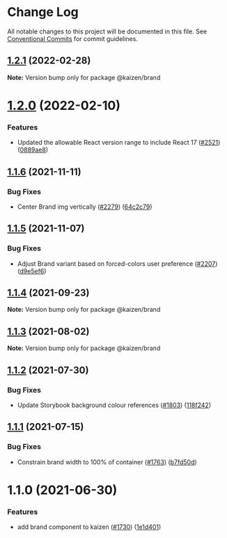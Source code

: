# Change Log

All notable changes to this project will be documented in this file.
See [Conventional Commits](https://conventionalcommits.org) for commit guidelines.

## [1.2.1](https://github.com/cultureamp/kaizen-design-system/compare/@kaizen/brand@1.2.0...@kaizen/brand@1.2.1) (2022-02-28)

**Note:** Version bump only for package @kaizen/brand





# [1.2.0](https://github.com/cultureamp/kaizen-design-system/compare/@kaizen/brand@1.1.6...@kaizen/brand@1.2.0) (2022-02-10)


### Features

* Updated the allowable React version range to include React 17 ([#2521](https://github.com/cultureamp/kaizen-design-system/issues/2521)) ([0889ae8](https://github.com/cultureamp/kaizen-design-system/commit/0889ae82cc2836fe606957cd1f39a2eb94df00c1))





## [1.1.6](https://github.com/cultureamp/kaizen-design-system/compare/@kaizen/brand@1.1.5...@kaizen/brand@1.1.6) (2021-11-11)


### Bug Fixes

* Center Brand img vertically ([#2279](https://github.com/cultureamp/kaizen-design-system/issues/2279)) ([64c2c79](https://github.com/cultureamp/kaizen-design-system/commit/64c2c7952cd162b474268e3284f67433be1aa7f9))





## [1.1.5](https://github.com/cultureamp/kaizen-design-system/compare/@kaizen/brand@1.1.4...@kaizen/brand@1.1.5) (2021-11-07)


### Bug Fixes

* Adjust Brand variant based on forced-colors user preference ([#2207](https://github.com/cultureamp/kaizen-design-system/issues/2207)) ([d9e5ef6](https://github.com/cultureamp/kaizen-design-system/commit/d9e5ef6a3622f532e20a619b2b270e6644f924ec))





## [1.1.4](https://github.com/cultureamp/kaizen-design-system/compare/@kaizen/brand@1.1.3...@kaizen/brand@1.1.4) (2021-09-23)

**Note:** Version bump only for package @kaizen/brand





## [1.1.3](https://github.com/cultureamp/kaizen-design-system/compare/@kaizen/brand@1.1.2...@kaizen/brand@1.1.3) (2021-08-02)

**Note:** Version bump only for package @kaizen/brand





## [1.1.2](https://github.com/cultureamp/kaizen-design-system/compare/@kaizen/brand@1.1.1...@kaizen/brand@1.1.2) (2021-07-30)


### Bug Fixes

* Update Storybook background colour references ([#1803](https://github.com/cultureamp/kaizen-design-system/issues/1803)) ([118f242](https://github.com/cultureamp/kaizen-design-system/commit/118f24201133aa5fd42839b67ad7cd74273d02e9))





## [1.1.1](https://github.com/cultureamp/kaizen-design-system/compare/@kaizen/brand@1.1.0...@kaizen/brand@1.1.1) (2021-07-15)


### Bug Fixes

* Constrain brand width to 100% of container ([#1763](https://github.com/cultureamp/kaizen-design-system/issues/1763)) ([b7fd50d](https://github.com/cultureamp/kaizen-design-system/commit/b7fd50d1db152bd48a41531121638f36ebba9bfd))





# 1.1.0 (2021-06-30)


### Features

* add brand component to kaizen ([#1730](https://github.com/cultureamp/kaizen-design-system/issues/1730)) ([1e1d401](https://github.com/cultureamp/kaizen-design-system/commit/1e1d40176e8eeeed4729423d1dae747fb2e73f61))
